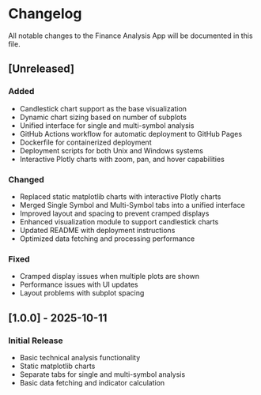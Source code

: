 # Changelog

All notable changes to the Finance Analysis App will be documented in this file.

## [Unreleased]

### Added
- Candlestick chart support as the base visualization
- Dynamic chart sizing based on number of subplots
- Unified interface for single and multi-symbol analysis
- GitHub Actions workflow for automatic deployment to GitHub Pages
- Dockerfile for containerized deployment
- Deployment scripts for both Unix and Windows systems
- Interactive Plotly charts with zoom, pan, and hover capabilities

### Changed
- Replaced static matplotlib charts with interactive Plotly charts
- Merged Single Symbol and Multi-Symbol tabs into a unified interface
- Improved layout and spacing to prevent cramped displays
- Enhanced visualization module to support candlestick charts
- Updated README with deployment instructions
- Optimized data fetching and processing performance

### Fixed
- Cramped display issues when multiple plots are shown
- Performance issues with UI updates
- Layout problems with subplot spacing

## [1.0.0] - 2025-10-11

### Initial Release
- Basic technical analysis functionality
- Static matplotlib charts
- Separate tabs for single and multi-symbol analysis
- Basic data fetching and indicator calculation